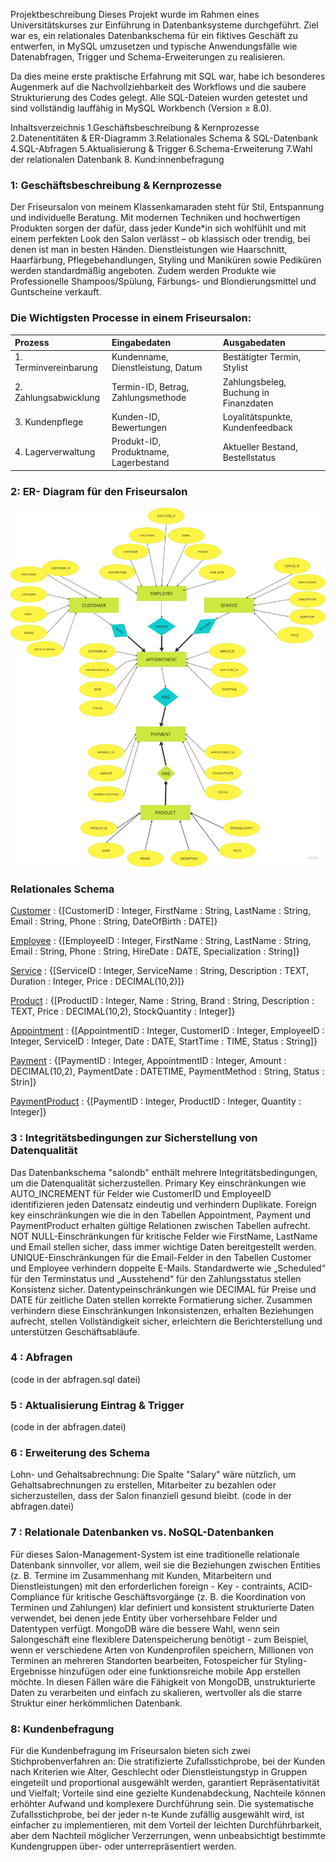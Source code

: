 Projektbeschreibung
Dieses Projekt wurde im Rahmen eines Universitätskurses zur Einführung in Datenbanksysteme durchgeführt. Ziel war es, ein relationales Datenbankschema für ein fiktives Geschäft zu entwerfen, in MySQL umzusetzen und typische Anwendungsfälle wie Datenabfragen, Trigger und Schema-Erweiterungen zu realisieren.

Da dies meine erste praktische Erfahrung mit SQL war, habe ich besonderes Augenmerk auf die Nachvollziehbarkeit des Workflows und die saubere Strukturierung des Codes gelegt. Alle SQL-Dateien wurden getestet und sind vollständig lauffähig in MySQL Workbench (Version ≥ 8.0).

Inhaltsverzeichnis
1.Geschäftsbeschreibung & Kernprozesse
2.Datenentitäten & ER-Diagramm
3.Relationales Schema & SQL-Datenbank
4.SQL-Abfragen
5.Aktualisierung & Trigger
6.Schema-Erweiterung
7.Wahl der relationalen Datenbank
8. Kund:innenbefragung

###  1: Geschäftsbeschreibung & Kernprozesse
Der Friseursalon von meinem Klassenkamaraden steht für Stil, Entspannung und individuelle Beratung. Mit modernen Techniken und hochwertigen Produkten sorgen der dafür, dass jeder Kunde*in sich wohlfühlt und mit einem perfekten Look den Salon verlässt – ob klassisch oder trendig, bei denen ist man in besten Händen. Dienstleistungen wie Haarschnitt, Haarfärbung, Pflegebehandlungen, Styling und Maniküren sowie Pediküren werden standardmäßig angeboten. Zudem werden Produkte wie Professionelle Shampoos/Spülung, Färbungs- und Blondierungsmittel und Guntscheine verkauft. 
### Die Wichtigsten Processe in einem Friseursalon:
 | Prozess      | Eingabedaten | Ausgabedaten|
 |:------------------|:----------|:---------|
 |1. Terminvereinbarung|Kundenname, Dienstleistung, Datum|Bestätigter Termin, Stylist
 |2. Zahlungsabwicklung|Termin-ID, Betrag, Zahlungsmethode|Zahlungsbeleg, Buchung in Finanzdaten
 |3. Kundenpflege|Kunden-ID, Bewertungen|Loyalitätspunkte, Kundenfeedback
 |4. Lagerverwaltung|Produkt-ID, Produktname, Lagerbestand|Aktueller Bestand, Bestellstatus

###  2: ER- Diagram für den Friseursalon
 ![ER Diagram salon](image.png)

 ### Relationales Schema
 <u>Customer</u> : {[CustomerID : Integer, FirstName : String, LastName : String, Email : String, Phone : String, DateOfBirth : DATE]}

<u>Employee</u> : {[EmployeeID : Integer, FirstName : String, LastName : String, Email : String, Phone : String, HireDate : DATE, Specialization : String]}

<u>Service</u> : {[ServiceID : Integer, ServiceName : String, Description : TEXT, Duration : Integer, Price : DECIMAL(10,2)]}

<u>Product</u> : {[ProductID : Integer, Name : String, Brand : String, Description : TEXT, Price : DECIMAL(10,2), StockQuantity : Integer]}

<u>Appointment</u> : {[AppointmentID : Integer, CustomerID : Integer, EmployeeID : Integer, ServiceID : Integer, Date : DATE, StartTime : TIME, Status : String]}

<u>Payment</u> : {[PaymentID : Integer, AppointmentID : Integer, Amount : DECIMAL(10,2), PaymentDate : DATETIME, PaymentMethod : String, Status : Strin]}

<u>PaymentProduct</u> : {[PaymentID : Integer, ProductID : Integer, Quantity : Integer]}


### 3 :  Integritätsbedingungen zur Sicherstellung von Datenqualität
Das Datenbankschema "salondb" enthält mehrere Integritätsbedingungen, um die Datenqualität sicherzustellen. Primary Key einschränkungen wie AUTO_INCREMENT für Felder wie CustomerID und EmployeeID identifizieren jeden Datensatz eindeutig und verhindern Duplikate. Foreign key einschränkungen wie die in den Tabellen Appointment, Payment und PaymentProduct erhalten gültige Relationen zwischen Tabellen aufrecht. NOT NULL-Einschränkungen für kritische Felder wie FirstName, LastName und Email stellen sicher, dass immer wichtige Daten bereitgestellt werden. UNIQUE-Einschränkungen für die Email-Felder in den Tabellen Customer und Employee verhindern doppelte E-Mails. Standardwerte wie „Scheduled“ für den Terminstatus und „Ausstehend“ für den Zahlungsstatus stellen Konsistenz sicher. Datentypeinschränkungen wie DECIMAL für Preise und DATE für zeitliche Daten stellen korrekte Formatierung sicher. Zusammen verhindern diese Einschränkungen Inkonsistenzen, erhalten Beziehungen aufrecht, stellen Vollständigkeit sicher, erleichtern die Berichterstellung und unterstützen Geschäftsabläufe.

###  4 : Abfragen
(code in der abfragen.sql datei)
###  5 : Aktualisierung Eintrag & Trigger
(code in der abfragen.datei)

###  6 :  Erweiterung des Schema
Lohn- und Gehaltsabrechnung: Die Spalte "Salary" wäre nützlich, um Gehaltsabrechnungen zu erstellen, Mitarbeiter zu bezahlen oder sicherzustellen, dass der Salon finanziell gesund bleibt.
(code in der abfragen.datei)
###  7 : Relationale Datenbanken vs. NoSQL-Datenbanken
Für dieses Salon-Management-System ist eine traditionelle relationale Datenbank sinnvoller, vor allem, weil sie die Beziehungen zwischen Entities (z. B. Termine im Zusammenhang mit Kunden, Mitarbeitern und Dienstleistungen) mit den erforderlichen foreign - Key - contraints, ACID-Compliance für kritische Geschäftsvorgänge (z. B. die Koordination von Terminen und Zahlungen) klar definiert und konsistent strukturierte Daten verwendet, bei denen jede Entity über vorhersehbare Felder und Datentypen verfügt. MongoDB wäre die bessere Wahl, wenn sein Salongeschäft eine flexiblere Datenspeicherung benötigt - zum Beispiel, wenn er verschiedene Arten von Kundenprofilen speichern, Millionen von Terminen an mehreren Standorten bearbeiten, Fotospeicher für Styling-Ergebnisse hinzufügen oder eine funktionsreiche mobile App erstellen möchte. In diesen Fällen wäre die Fähigkeit von MongoDB, unstrukturierte Daten zu verarbeiten und einfach zu skalieren, wertvoller als die starre Struktur einer herkömmlichen Datenbank.

###  8: Kundenbefragung
Für die Kundenbefragung im Friseursalon bieten sich zwei Stichprobenverfahren an: Die stratifizierte Zufallsstichprobe, bei der Kunden nach Kriterien wie Alter, Geschlecht oder Dienstleistungstyp in Gruppen eingeteilt und proportional ausgewählt werden, garantiert Repräsentativität und Vielfalt; Vorteile sind eine gezielte Kundenabdeckung, Nachteile können erhöhter Aufwand und komplexere Durchführung sein. Die systematische Zufallsstichprobe, bei der jeder n-te Kunde zufällig ausgewählt wird, ist einfacher zu implementieren, mit dem Vorteil der leichten Durchführbarkeit, aber dem Nachteil möglicher Verzerrungen, wenn unbeabsichtigt bestimmte Kundengruppen über- oder unterrepräsentiert werden.
